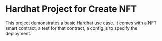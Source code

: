# Hardhat Project for Create NFT 

This project demonstrates a basic Hardhat use case. It comes with a NFT smart contract, a test for that contract, a config.js to specify the deployment.
